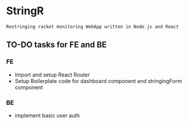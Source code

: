 # StringR
    Restringing racket monitoring WebApp written in Node.js and React

## TO-DO tasks for FE and BE

### FE
 * Import and setup React Router
 * Setup Boilerplate code for dashboard component
 and stringingForm component

### BE
 * implement basic user auth